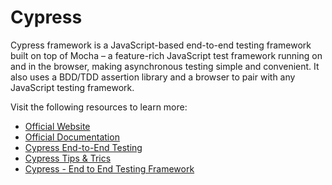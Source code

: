 # Cypress

Cypress framework is a JavaScript-based end-to-end testing framework built on top of Mocha – a feature-rich JavaScript test framework running on and in the browser, making asynchronous testing simple and convenient. It also uses a BDD/TDD assertion library and a browser to pair with any JavaScript testing framework.

Visit the following resources to learn more:

- [Official Website](https://www.cypress.io/)
- [Official Documentation](https://docs.cypress.io/guides/overview/why-cypress#Other)
- [Cypress End-to-End Testing](https://www.youtube.com/watch?v=7N63cMKosIE)
- [Cypress Tips & Trics](https://www.youtube.com/watch?v=PZ2OsLBts1E&list=PLP9o9QNnQuAYYRpJzDNWpeuOVTwxmIxcI)
- [Cypress - End to End Testing Framework](https://dev.to/bushraalam/cypress-end-to-end-testing-framework-3naa)
